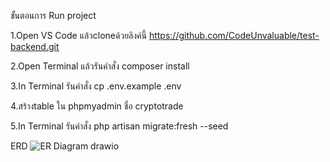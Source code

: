 ขั้นตอนการ Run project

1.Open VS Code แล้วcloneด้วยลิงค์นี้ https://github.com/CodeUnvaluable/test-backend.git

2.Open Terminal แล้วรันคำสั่ง composer install

3.In Terminal รันคำสั่ง cp .env.example .env

4.สร้างtable ใน phpmyadmin ชื่อ cryptotrade

5.In Terminal รันคำสั่ง php artisan migrate:fresh --seed

ERD
![ER Diagram drawio](https://github.com/user-attachments/assets/aad41aff-00d8-4d1a-b022-9ceb5384a80b)
